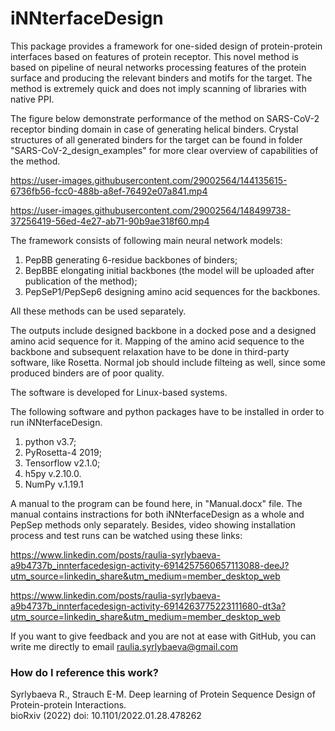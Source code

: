 # iNNterfaceDesign
This package provides a framework for one-sided design of protein-protein interfaces based on features of protein receptor. This novel method is based on pipeline of neural networks processing features of the protein surface and producing the relevant binders and motifs for the target. The method is extremely quick and does not imply scanning of libraries with native PPI. 

The figure below demonstrate performance of the method on SARS-CoV-2 receptor binding domain in case of generating helical binders. Crystal structures of all generated binders for the target can be found in folder "SARS-CoV-2_design_examples" for more clear overview of capabilities of the method. 



https://user-images.githubusercontent.com/29002564/144135615-6736fb56-fcc0-488b-a8ef-76492e07a841.mp4






https://user-images.githubusercontent.com/29002564/148499738-37256419-56ed-4e27-ab71-90b9ae318f60.mp4





The framework consists of following main neural network models:
1) PepBB generating 6-residue backbones of binders;
2) BepBBE elongating initial backbones (the model will be uploaded after publication of the method);
3) PepSeP1/PepSep6 designing amino acid sequences for the backbones.

All these methods can be used separately.

The outputs include designed backbone in a docked pose and a designed amino acid sequence for it. Mapping of the amino acid sequence to the backbone and subsequent relaxation have to be done in third-party software, like Rosetta. Normal job should include filteing as well, since some produced binders are of poor quality.


The software is developed for Linux-based systems.


The following software and python packages have to be installed  in order to run iNNterfaceDesign.
1. python v3.7;
2. PyRosetta-4 2019;
3. Tensorflow v2.1.0;
4. h5py v.2.10.0.
5. NumPy v.1.19.1

A manual to the program can be found here, in "Manual.docx" file. The manual contains instractions for both iNNterfaceDesign as a whole and PepSep methods only separately. Besides, video showing installation process and test runs can be watched using these links:

https://www.linkedin.com/posts/raulia-syrlybaeva-a9b4737b_innterfacedesign-activity-6914257560657113088-deeJ?utm_source=linkedin_share&utm_medium=member_desktop_web

https://www.linkedin.com/posts/raulia-syrlybaeva-a9b4737b_innterfacedesign-activity-6914263775223111680-dt3a?utm_source=linkedin_share&utm_medium=member_desktop_web

If you want to give feedback and you are not at ease with GitHub, you can write me directly to email raulia.syrlybaeva@gmail.com


### How do I reference this work?

Syrlybaeva R., Strauch E-M. Deep learning of Protein Sequence Design of Protein-protein Interactions.  
bioRxiv (2022) doi: 10.1101/2022.01.28.478262
